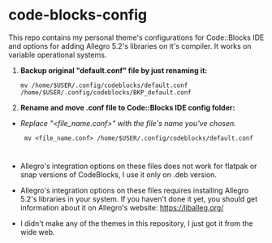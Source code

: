 # code-blocks-config

This repo contains my personal theme's configurations for Code::Blocks IDE and options for adding Allegro 5.2's libraries on it's compiler. It works on variable operational systems.

1) **Backup original "default.conf" file by just renaming it:**

       mv /home/$USER/.config/codeblocks/default.conf /home/$USER/.config/codeblocks/BKP_default.conf

2) **Rename and move .conf file to Code::Blocks IDE config folder:**

* *Replace "<file_name.conf>" with the file's name you've chosen.*

       mv <file_name.conf> /home/$USER/.config/codeblocks/default.conf

#
* Allegro's integration options on these files does not work for flatpak or snap versions of CodeBlocks, I use it only on .deb version.

* Allegro's integration options on these files requires installing Allegro 5.2's libraries in your system. If you haven't done it yet, you should get information about it on Allegro's website: https://liballeg.org/

* I didn't make any of the themes in this repository, I just got it from the wide web.

